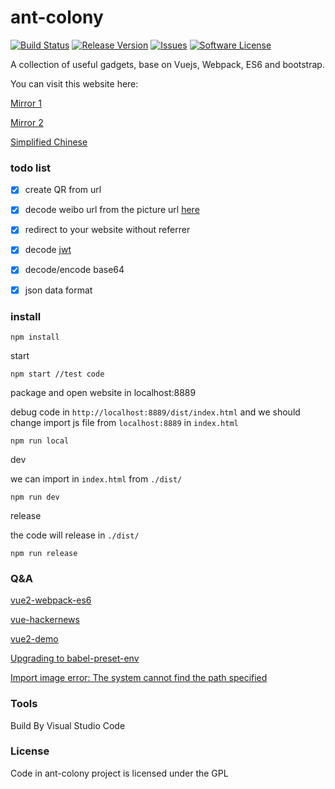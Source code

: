 # ant-colony

[![Build Status](https://travis-ci.org/flyher/ant-colony.svg?branch=release_0.10)](https://travis-ci.org/flyher/ant-colony?branch=release_0.10)
[![Release Version](https://img.shields.io/github/release/flyher/ant-colony.svg)](https://github.com/flyher/ant-colony/releases)
[![Issues](https://img.shields.io/github/issues/flyher/ant-colony.svg)](https://github.com/flyher/ant-colony/issues)
[![Software License](https://img.shields.io/github/license/flyher/ant-colony.svg)](https://github.com/flyher/ant-colony/blob/release_0.10/LICENSE)

A collection of useful gadgets, base on Vuejs, Webpack, ES6 and bootstrap. 

You can visit this website here:

[Mirror 1](https://tools.99diary.com)

[Mirror 2](https://www.99diary.com/ant-colony/)


[Simplified Chinese](README-CN.md)

### todo list

- [x] create QR from url

- [x] decode weibo url from the picture url  [here](https://www.v2ex.com/t/388152)

- [x] redirect to your website without referrer

- [x] decode [jwt](https://en.wikipedia.org/wiki/JSON_Web_Token)

- [x] decode/encode base64

- [x] json data format

### install


```shell
npm install
```

start
```
npm start //test code
```

package and open website in localhost:8889

debug code in `http://localhost:8889/dist/index.html` and we should change import js file from `localhost:8889` in `index.html`
```
npm run local
```


dev

we can import in `index.html` from `./dist/`
```shell
npm run dev
```

release

the code will release in `./dist/`
```
npm run release
```


### Q&A 

[vue2-webpack-es6](https://github.com/yaoyonstudio/vue2-webpack-es6)

[vue-hackernews](https://github.com/vuejs/vue-hackernews)

[vue2-demo](https://github.com/lzxb/vue2-demo)

[Upgrading to babel-preset-env](http://babeljs.io/env)

[Import image error: The system cannot find the path specified](https://github.com/tcoopman/image-webpack-loader/issues/68)

### Tools

Build By Visual Studio Code

### License

Code in ant-colony project is licensed under the GPL
